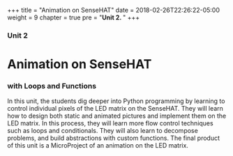 +++
title = "Animation on SenseHAT"
date = 2018-02-26T22:26:22-05:00
weight = 9
chapter = true
pre = "<b>Unit 2. </b>"
+++

### Unit 2

# Animation on SenseHAT

### with Loops and Functions

In this unit, the students dig deeper into Python programming by learning to control individual pixels of the LED matrix on the SenseHAT. They will learn how to design both static and animated pictures and implement them on the LED matrix. In this process, they will learn more flow control techniques such as loops and conditionals. They will also learn to decompose problems, and build abstractions with custom functions.  The final product of this unit is a MicroProject of an animation on the LED matrix.